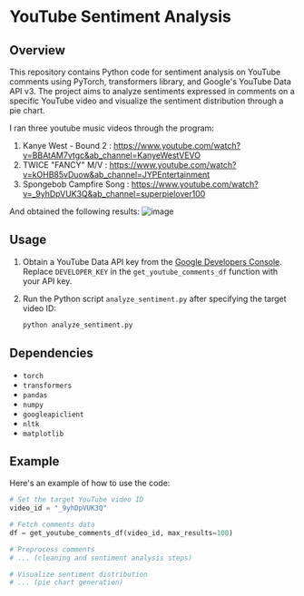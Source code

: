 # YouTube Sentiment Analysis

## Overview

This repository contains Python code for sentiment analysis on YouTube comments using PyTorch, transformers library, and Google's YouTube Data API v3. The project aims to analyze sentiments expressed in comments on a specific YouTube video and visualize the sentiment distribution through a pie chart. 

I ran three youtube music videos through the program:
1. Kanye West - Bound 2 : https://www.youtube.com/watch?v=BBAtAM7vtgc&ab_channel=KanyeWestVEVO
2. TWICE "FANCY" M/V : https://www.youtube.com/watch?v=kOHB85vDuow&ab_channel=JYPEntertainment
3. Spongebob Campfire Song :  https://www.youtube.com/watch?v=_9yhDpVUK3Q&ab_channel=superpielover100

And obtained the following results:
![image](https://github.com/aidannguyen23/Youtube-Sentiment-Analysis/assets/34725584/b1bc3278-7671-43ed-9296-339565bc71c5)

## Usage <a name="usage"></a>

1. Obtain a YouTube Data API key from the [Google Developers Console](https://console.developers.google.com/). Replace `DEVELOPER_KEY` in the `get_youtube_comments_df` function with your API key.

2. Run the Python script `analyze_sentiment.py` after specifying the target video ID:
    ```bash
    python analyze_sentiment.py
    ```

## Dependencies <a name="dependencies"></a>

- `torch`
- `transformers`
- `pandas`
- `numpy`
- `googleapiclient`
- `nltk`
- `matplotlib`

## Example <a name="example"></a>

Here's an example of how to use the code:

```python
# Set the target YouTube video ID
video_id = "_9yhDpVUK3Q"

# Fetch comments data
df = get_youtube_comments_df(video_id, max_results=100)

# Preprocess comments
# ... (cleaning and sentiment analysis steps)

# Visualize sentiment distribution
# ... (pie chart generation)
```
